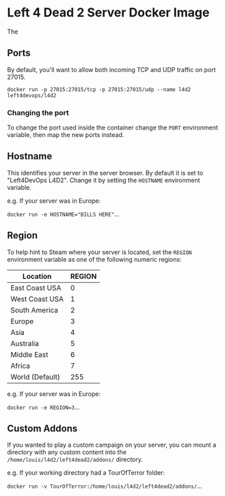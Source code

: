 # Left 4 Dead 2 Server Docker Image

The 

## Ports
By default, you'll want to allow both incoming TCP and UDP traffic on port 27015. 

`docker run -p 27015:27015/tcp -p 27015:27015/udp --name l4d2 left4devops/l4d2`

### Changing the port
To change the port used inside the container change the `PORT` environment variable, then map the new ports instead.

## Hostname
This identifies your server in the server browser.  By default it is set to "Left4DevOps L4D2".  Change it by setting the `HOSTNAME` environment variable.

e.g. If your server was in Europe:

`docker run -e HOSTNAME="BILLS HERE"`...

## Region
To help hint to Steam where your server is located, set the `REGION` environment variable as one of the following numeric regions:

| Location        | REGION   |
| --------------- | -------- |
| East Coast USA  | 0        |
| West Coast USA  | 1        |
| South America   | 2        |
| Europe          | 3        |
| Asia            | 4        |
| Australia       | 5        |
| Middle East     | 6        |
| Africa          | 7        |
| World (Default) | 255      |

e.g. If your server was in Europe:

`docker run -e REGION=3`...

## Custom Addons
If you wanted to play a custom campaign on your server, you can mount a directory with any custom content into the `/home/louis/l4d2/left4dead2/addons/` directory.

e.g. If your working directory had a TourOfTerror folder:

`docker run -v TourOfTerror:/home/louis/l4d2/left4dead2/addons/`...